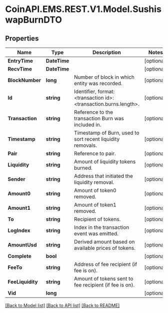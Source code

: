 
# CoinAPI.EMS.REST.V1.Model.SushiswapBurnDTO

## Properties

Name | Type | Description | Notes
------------ | ------------- | ------------- | -------------
**EntryTime** | **DateTime** |  | [optional] 
**RecvTime** | **DateTime** |  | [optional] 
**BlockNumber** | **long** | Number of block in which entity was recorded. | [optional] 
**Id** | **string** | Identifier, format: &lt;transaction id&gt;:&lt;transaction.burns.length&gt;. | [optional] 
**Transaction** | **string** | Reference to the transaction Burn was included in. | [optional] 
**Timestamp** | **string** | Timestamp of Burn, used to sort recent liquidity removals. | [optional] 
**Pair** | **string** | Reference to pair. | [optional] 
**Liquidity** | **string** | Amount of liquidity tokens burned. | [optional] 
**Sender** | **string** | Address that initiated the liquidity removal. | [optional] 
**Amount0** | **string** | Amount of token0 removed. | [optional] 
**Amount1** | **string** | Amount of token1 removed. | [optional] 
**To** | **string** | Recipient of tokens. | [optional] 
**LogIndex** | **string** | Index in the transaction event was emitted. | [optional] 
**AmountUsd** | **string** | Derived amount based on available prices of tokens. | [optional] 
**Complete** | **bool** |  | [optional] 
**FeeTo** | **string** | Address of fee recipient (if fee is on). | [optional] 
**FeeLiquidity** | **string** | Amount of tokens sent to fee recipient (if fee is on). | [optional] 
**Vid** | **long** |  | [optional] 

[[Back to Model list]](../README.md#documentation-for-models)
[[Back to API list]](../README.md#documentation-for-api-endpoints)
[[Back to README]](../README.md)

